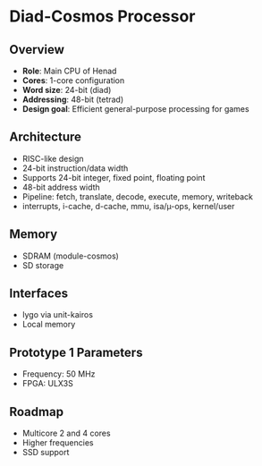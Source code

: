 # Diad-Cosmos Processor

## Overview

- **Role**: Main CPU of Henad
- **Cores**: 1-core configuration
- **Word size**: 24-bit (diad)
- **Addressing**: 48-bit (tetrad)
- **Design goal**: Efficient general-purpose processing for games

## Architecture

- RISC-like design
- 24-bit instruction/data width
- Supports 24-bit integer, fixed point, floating point
- 48-bit address width
- Pipeline: fetch, translate, decode, execute, memory, writeback
- interrupts, i-cache, d-cache, mmu, isa/µ-ops, kernel/user

## Memory

- SDRAM (module-cosmos)
- SD storage

## Interfaces

- lygo via unit-kairos
- Local memory

## Prototype 1 Parameters

- Frequency: 50 MHz
- FPGA: ULX3S

## Roadmap

- Multicore 2 and 4 cores
- Higher frequencies
- SSD support
